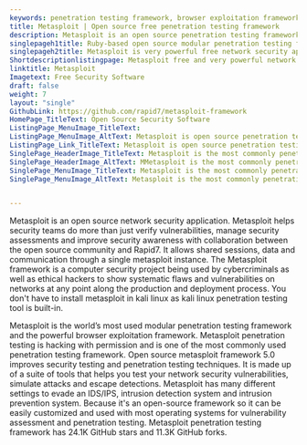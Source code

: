 ```yaml
---
keywords: penetration testing framework, browser exploitation framework, metasploit penetration testing, vulnerability assessment and penetration testing, kali linux penetration testing, network security application, intrusion detection system
title: Metasploit | Open source free penetration testing framework
description: Metasploit is an open source penetration testing framework. The metasploit project is used to monitor known vulnerabilities using penetration testing techniques
singlepageh1title: Ruby-based open source modular penetration testing framework
singlepageh2title: Metasploit is very powerful free network security application. It is used by cyber criminals and ethical hackers to show flaws and vulnerabilities on networks
Shortdescriptionlistingpage: Metasploit free and very powerful network security and penetration testing framework. It is used by cyber criminals and ethical hackers for vulnerability assessment and penetration testing on networks.
linktitle: Metasploit
Imagetext: Free Security Software
draft: false
weight: 7
layout: "single"
GithubLink: https://github.com/rapid7/metasploit-framework
HomePage_TitleText: Open Source Security Software
ListingPage_MenuImage_TitleText: 
ListingPage_MenuImage_AltText: Metasploit is open source penetration testing framework
ListingPage_Link_TitleText: Metasploit is open source penetration testing framework
SinglePage_HeaderImage_TitleText: Metasploit is the most commonly penetration testing framework for vulnerability assessment and penetration testing
SinglePage_HeaderImage_AltText: MMetasploit is the most commonly penetration testing framework for vulnerability assessment and penetration testing
SinglePage_MenuImage_TitleText: Metasploit is the most commonly penetration testing framework for vulnerability assessment and penetration testing
SinglePage_MenuImage_AltText: Metasploit is the most commonly penetration testing framework for vulnerability assessment and penetration testing


---
```


Metasploit is an open source network security application. Metasploit helps security teams do more than just verify vulnerabilities, manage security assessments and improve security awareness with collaboration between the open source community and Rapid7. It allows shared sessions, data and communication through a single metasploit instance. The Metasploit framework is a computer security project being used by cybercriminals as well as ethical hackers to show systematic flaws and vulnerabilities on networks at any point along the production and deployment process. You don't have to install metasploit in kali linux as kali linux penetration testing tool is built-in.

Metasploit is the world’s most used modular penetration testing framework and the powerful browser exploitation framework. Metasploit penetration testing is hacking with permission and is one of the most commonly used penetration testing framework. Open source metasploit framework 5.0 improves security testing and penetration testing techniques. It is made up of a suite of tools that helps you test your network security vulnerabilities, simulate attacks and escape detections. Metasploit has many different settings to evade an IDS/IPS, intrusion detection system and intrusion prevention system. Because it's an open-source framework so it can be easily customized and used with most operating systems for vulnerability assessment and penetration testing. Metasploit penetration testing framework has 24.1K GitHub stars and 11.3K GitHub forks.